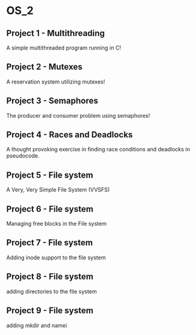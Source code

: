 # OS_2

## Project 1 - Multithreading

A simple multithreaded program running in C!

## Project 2 - Mutexes

A reservation system utilizing mutexes!

## Project 3 - Semaphores

The producer and consumer problem using semaphores!

## Project 4 - Races and Deadlocks

A thought provoking exercise in finding race conditions and deadlocks in pseudocode. 

## Project 5 - File system

A Very, Very Simple File System (VVSFS)

## Project 6 - File system

Managing free blocks in the File system 

## Project 7 - File system

Adding inode support to the file system 

## Project 8 - File system 

adding directories to the file system

## Project 9 - File system

adding mkdir and namei